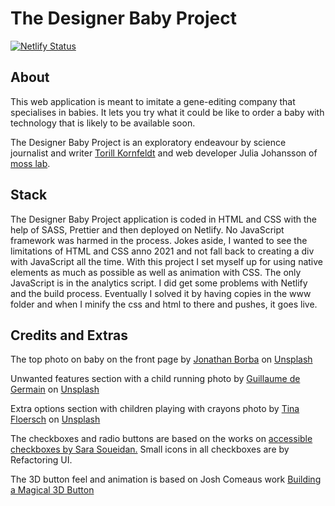 # The Designer Baby Project

[![Netlify Status](https://api.netlify.com/api/v1/badges/1e134363-46d7-433c-9341-2db0e630eb1f/deploy-status)](https://app.netlify.com/sites/cranky-mccarthy-037251/deploys)

## About

This web application is meant to imitate a gene-editing company that
specialises in babies. It lets you try what it could be like to order a baby
with technology that is likely to be available soon.

The Designer Baby Project is an exploratory endeavour by science journalist and
writer [Torill Kornfeldt](https://www.kornfeldt.com/) and web developer Julia Johansson of [moss lab](https://mosslab.xyz/).

## Stack

The Designer Baby Project application is coded in HTML and CSS with the
help of SASS, Prettier and then deployed on Netlify. No JavaScript
framework was harmed in the process. Jokes aside, I wanted to see the
limitations of HTML and CSS anno 2021 and not fall back to creating a div with
JavaScript all the time. With this project I set myself up for using native
elements as much as possible as well as animation with CSS. The only JavaScript
is in the analytics script. I did get some problems with Netlify and the build
process. Eventually I solved it by having copies in the www folder and when I
minify the css and html to there and pushes, it goes live.


## Credits and Extras

The top photo on baby on the front page by [Jonathan
Borba](https://unsplash.com/@jonathanborba) on
[Unsplash](https://unsplash.com/photos/V3huxxhsztI)

Unwanted features section with a child running photo by [Guillaume de
Germain](https://unsplash.com/@guillaumedegermain) on
[Unsplash](https://unsplash.com/photos/8pfI-L-acL4)

Extra options section with children playing with crayons photo by [Tina
Floersch](https://unsplash.com/@tfloersch) on
[Unsplash](https://unsplash.com/photos/8pfI-L-acL4)

The checkboxes and radio buttons are based on the works on
[accessible checkboxes by Sara Soueidan.](https://www.sarasoueidan.com/blog/inclusively-hiding-and-styling-checkboxes-and-radio-buttons/)
Small icons in all checkboxes are by Refactoring UI.

The 3D button feel and animation is based on Josh Comeaus work
[Building a Magical 3D Button](https://www.joshwcomeau.com/animation/3d-button/)
